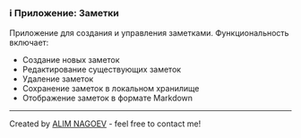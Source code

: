 ### ℹ️ Приложение: Заметки

Приложение для создания и управления заметками.
Функциональность включает:
- Создание новых заметок
- Редактирование существующих заметок
- Удаление заметок
- Сохранение заметок в локальном хранилище
- Отображение заметок в формате Markdown

-----
Created by [ALIM NAGOEV](https://github.com/nagoev-id) - feel free to contact me!


